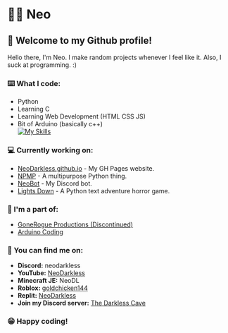 # 🔼🔽 Neo
## 👋 Welcome to my Github profile!

Hello there, I'm Neo. I make random projects whenever I feel like it. Also, I suck at programming. :)

### ⌨️ What I code:
- Python
- Learning C
- Learning Web Development (HTML CSS JS)
- Bit of Arduino (basically c++) <br>
[![My Skills](https://skillicons.dev/icons?i=python,c,html,css,js,arduino&theme=dark)](https://skillicons.dev)

### 💻 Currently working on:
- [NeoDarkless.github.io](https://neodarkless.github.io) - My GH Pages website.
- [NPMP](https://github.com/NeoDarkless/NPMP) - A multipurpose Python thing.
- [NeoBot](https://github.com/NeoDarkless/NeoBot) - My Discord bot.
- [Lights Down](https://github.com/NeoDarkless/LightsDown) - A Python text adventure horror game.

### 👥 I'm a part of:
- [GoneRogue Productions (Discontinued)](https://github.com/GoneRogueProductions)
- [Arduino Coding](https://github.com/The-arduino-bot)

### 💬 You can find me on:
- **Discord:** neodarkless 
- **YouTube:** [NeoDarkless](https://www.youtube.com/@neodarkless)
- **Minecraft JE:** NeoDL
- **Roblox:** [goldchicken144](https://web.roblox.com/users/963333948/profile)
- **Replit:** [NeoDarkless](https://replit.com/@NeoDarkless)
- **Join my Discord server:** [The Darkless Cave](https://discord.gg/wVxDspyPBe)

### 😁 Happy coding!
<!---
NeoDarkless/NeoDarkless is a ✨ special ✨ repository because its `README.md` (this file) appears on your GitHub profile.
You can click the Preview link to take a look at your changes.
--->
